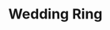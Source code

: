 ---
templateKey: blog-post
featuredpost: false
featuredimage: /assets/Wedding_Ring.png
title: Wedding Ring
description: Special
testfield: 1602
---